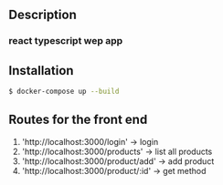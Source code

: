 ## Description

### react typescript wep app

## Installation

```bash
$ docker-compose up --build
```

## Routes for the front end
1. 'http://localhost:3000/login' -> login
2. 'http://localhost:3000/products' -> list all products
3. 'http://localhost:3000/product/add' -> add product
4. 'http://localhost:3000/product/:id' -> get method 